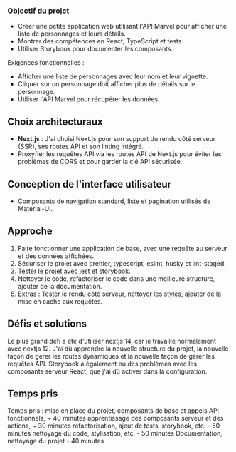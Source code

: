 ### Objectif du projet

- Créer une petite application web utilisant l'API Marvel pour afficher une liste de personnages et leurs détails.
- Montrer des compétences en React, TypeScript et tests.
- Utiliser Storybook pour documenter les composants.

Exigences fonctionnelles :

- Afficher une liste de personnages avec leur nom et leur vignette.
- Cliquer sur un personnage doit afficher plus de détails sur le personnage.
- Utiliser l'API Marvel pour récupérer les données.

## Choix architecturaux

- **Next.js** : J'ai choisi Next.js pour son support du rendu côté serveur (SSR), ses routes API et son linting intégré.
- Proxyfier les requêtes API via les routes API de Next.js pour éviter les problèmes de CORS et pour garder la clé API sécurisée.

## Conception de l'interface utilisateur

- Composants de navigation standard, liste et pagination utilisés de Material-UI.

## Approche

1. Faire fonctionner une application de base, avec une requête au serveur et des données affichées.
2. Sécuriser le projet avec prettier, typescript, eslint, husky et lint-staged.
3. Tester le projet avec jest et storybook.
4. Nettoyer le code, refactoriser le code dans une meilleure structure, ajouter de la documentation.
5. Extras : Tester le rendu côté serveur, nettoyer les styles, ajouter de la mise en cache aux requêtes.

## Défis et solutions

Le plus grand défi a été d'utiliser nextjs 14, car je travaille normalement avec nextjs 12. J'ai dû apprendre la nouvelle structure du projet, la nouvelle façon de gérer les routes dynamiques et la nouvelle façon de gérer les requêtes API. Storybook a également eu des problèmes avec les composants serveur React, que j'ai dû activer dans la configuration.

## Temps pris

Temps pris :
mise en place du projet, composants de base et appels API fonctionnels, ~ 40 minutes
apprentissage des composants serveur et des actions, ~ 30 minutes
refactorisation, ajout de tests, storybook, etc. - 50 minutes
nettoyage du code, stylisation, etc. - 50 minutes
Documentation, nettoyage du projet - 40 minutes
